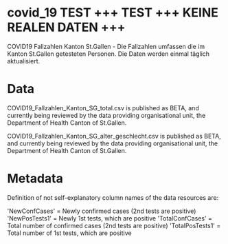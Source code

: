 # covid_19 TEST +++ TEST +++ KEINE REALEN DATEN +++
COVID19 Fallzahlen Kanton St.Gallen - Die Fallzahlen umfassen die im Kanton St.Gallen getesteten Personen. Die Daten werden einmal täglich aktualisiert.

# Data
COVID19_Fallzahlen_Kanton_SG_total.csv is published as BETA, and currently being reviewed by the data providing organisational unit, the Department of Health Canton of St.Gallen.

COVID19_Fallzahlen_Kanton_SG_alter_geschlecht.csv is published as BETA, and currently being reviewed by the data providing organisational unit, the Department of Health Canton of St.Gallen.

# Metadata
Definition of not self-explanatory column names of the data resources are:

'NewConfCases' = Newly confirmed cases (2nd tests are positive)
'NewPosTests1' = Newly 1st tests, which are positive
'TotalConfCases' = Total number of confirmed cases (2nd tests are positive)
'TotalPosTests1' = Total number of 1st tests, which are positive
